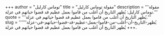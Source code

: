 +++
author = "توماس كارليل"
title = "مقولة توماس كارليل"
description = '''مقولة توماس كارليل: يُظهر التاريخ أن أغلب من قاموا بعمل عظيم قد قضوا حياتهم في عزلة.'''
quote = '''يُظهر التاريخ أن أغلب من قاموا بعمل عظيم قد قضوا حياتهم في عزلة.'''
slug = '''يُظهر-التاريخ-أن-أغلب-من-قاموا-بعمل-عظيم-قد-قضوا-حياتهم-في-عزلة'''
+++
يُظهر التاريخ أن أغلب من قاموا بعمل عظيم قد قضوا حياتهم في عزلة.

